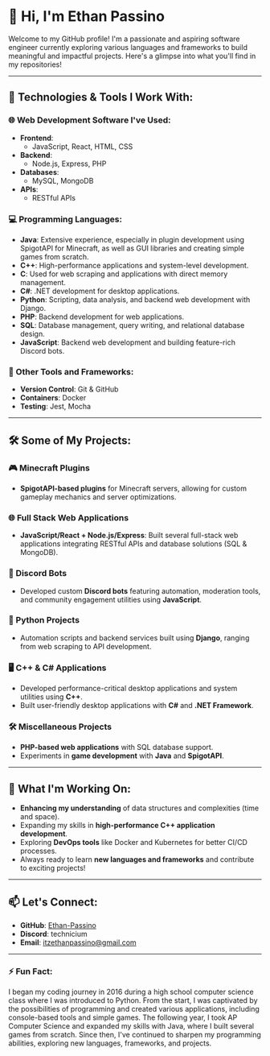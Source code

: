 # 👋 Hi, I'm Ethan Passino

Welcome to my GitHub profile! I'm a passionate and aspiring software engineer currently exploring various languages and frameworks to build meaningful and impactful projects. Here's a glimpse into what you'll find in my repositories!

---

## 🔧 Technologies & Tools I Work With:

### 🌐 Web Development Software I've Used:
- **Frontend**: 
  - JavaScript, React, HTML, CSS
- **Backend**:
  - Node.js, Express, PHP
- **Databases**: 
  - MySQL, MongoDB
- **APIs**: 
  - RESTful APIs

### 💻 Programming Languages:
- **Java**: Extensive experience, especially in plugin development using SpigotAPI for Minecraft, as well as GUI libraries and creating simple games from scratch.
- **C++**: High-performance applications and system-level development.
- **C**: Used for web scraping and applications with direct memory management.
- **C#**: .NET development for desktop applications.
- **Python**: Scripting, data analysis, and backend web development with Django.
- **PHP**: Backend development for web applications.
- **SQL**: Database management, query writing, and relational database design.
- **JavaScript**: Backend web development and building feature-rich Discord bots.

### 🔧 Other Tools and Frameworks:
- **Version Control**: Git & GitHub
- **Containers**: Docker
- **Testing**: Jest, Mocha

---

## 🛠️ Some of My Projects:

### 🎮 Minecraft Plugins
- **SpigotAPI-based plugins** for Minecraft servers, allowing for custom gameplay mechanics and server optimizations.

### 🌐 Full Stack Web Applications
- **JavaScript/React + Node.js/Express**: Built several full-stack web applications integrating RESTful APIs and database solutions (SQL & MongoDB).

### 🤖 Discord Bots
- Developed custom **Discord bots** featuring automation, moderation tools, and community engagement utilities using **JavaScript**.
  
### 🐍 Python Projects
- Automation scripts and backend services built using **Django**, ranging from web scraping to API development.

### 🖥️ C++ & C# Applications
- Developed performance-critical desktop applications and system utilities using **C++**.
- Built user-friendly desktop applications with **C#** and **.NET Framework**.

### 🛠️ Miscellaneous Projects
- **PHP-based web applications** with SQL database support.
- Experiments in **game development** with **Java** and **SpigotAPI**.

---

## 🚀 What I'm Working On:
- **Enhancing my understanding** of data structures and complexities (time and space).
- Expanding my skills in **high-performance C++ application development**.
- Exploring **DevOps tools** like Docker and Kubernetes for better CI/CD processes.
- Always ready to learn **new languages and frameworks** and contribute to exciting projects!

---

## 📫 Let's Connect:
- **GitHub**: [Ethan-Passino](https://github.com/Ethan-Passino)
- **Discord**: technicium
- **Email**: itzethanpassino@gmail.com

---

### ⚡ Fun Fact:
I began my coding journey in 2016 during a high school computer science class where I was introduced to Python. From the start, I was captivated by the possibilities of programming and created various applications, including console-based tools and simple games. The following year, I took AP Computer Science and expanded my skills with Java, where I built several games from scratch. Since then, I've continued to sharpen my programming abilities, exploring new languages, frameworks, and projects.

